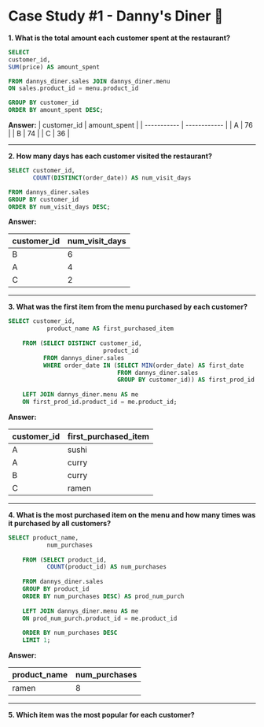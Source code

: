 
# Case Study #1 - Danny's Diner 🍜



**1. What is the total amount each customer spent at the restaurant?**
````sql
SELECT
customer_id,
SUM(price) AS amount_spent

FROM dannys_diner.sales JOIN dannys_diner.menu
ON sales.product_id = menu.product_id

GROUP BY customer_id
ORDER BY amount_spent DESC;
````

**Answer:**
| customer_id | amount_spent |
| ----------- | ------------ |
| A           | 76           |
| B           | 74           |
| C           | 36           |

***

**2. How many days has each customer visited the restaurant?**
````sql
SELECT customer_id,
       COUNT(DISTINCT(order_date)) AS num_visit_days

FROM dannys_diner.sales
GROUP BY customer_id
ORDER BY num_visit_days DESC;
````
    
**Answer:**

| customer_id | num_visit_days |
| ----------- | -------------- |
| B           | 6              |
| A           | 4              |
| C           | 2              |

***

**3. What was the first item from the menu purchased by each customer?**
````sql
SELECT customer_id,
           product_name AS first_purchased_item
           
    FROM (SELECT DISTINCT customer_id,
                           product_id
          FROM dannys_diner.sales
          WHERE order_date IN (SELECT MIN(order_date) AS first_date
                               FROM dannys_diner.sales
                               GROUP BY customer_id)) AS first_prod_id
                               
    LEFT JOIN dannys_diner.menu AS me
    ON first_prod_id.product_id = me.product_id;

````


**Answer:**

| customer_id | first_purchased_item |
| ----------- | -------------------- |
| A           | sushi                |
| A           | curry                |
| B           | curry                |
| C           | ramen                |

***

**4. What is the most purchased item on the menu and how many times was it purchased by all customers?**
````sql
SELECT product_name,
           num_purchases
           
    FROM (SELECT product_id,
           COUNT(product_id) AS num_purchases
    
    FROM dannys_diner.sales
    GROUP BY product_id
    ORDER BY num_purchases DESC) AS prod_num_purch
    
    LEFT JOIN dannys_diner.menu AS me
    ON prod_num_purch.product_id = me.product_id
    
    ORDER BY num_purchases DESC
    LIMIT 1;
````

**Answer:**

| product_name | num_purchases |
| ------------ | ------------- |
| ramen        | 8             |

***

**5. Which item was the most popular for each customer?**
